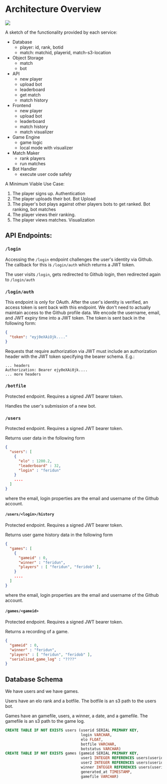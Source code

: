 # Architecture Overview

![](../build/diagram.svg)

A sketch of the functionality provided by each service:

- Database
  - player: id, rank, botid
  - match: matchid, playerid, match-s3-location
- Object Storage
  - match
  - bot
- API
  - new player
  - upload bot
  - leaderboard
  - get match
  - match history
- Frontend
  - new player
  - upload bot
  - leaderboard
  - match history
  - match visualizer
- Game Engine
  - game logic
  - local mode with visualizer
- Match Maker
  - rank players
  - run matches
- Bot Handler
  - execute user code safely

A Minimum Viable Use Case:

1. The player signs up. Authentication
2. The player uploads their bot. Bot Upload
3. The player's bot plays against other players bots to get ranked. Bot ranking, bot matches
4. The player views their ranking.
5. The player views matches. Visualization


## API Endpoints:

### `/login`

Accessing the `/login` endpoint challenges the user's identity via Github. The callback for this is `/login/auth` which returns a JWT token.

The user visits `/login`, gets redirected to Github login, then redirected again to `/login/auth`

###  `/login/auth`

This endpoint is only for OAuth. After the user's identity is verified, an access token is sent back with this endpoint. We don't need to actually maintain access to the Github profile data. We encode the username, email, and JWT expiry time into a JWT token. The token is sent back in the following form:

```json
{
  "token": "eyj0eXAiOjk...."
}
```

Requests that require authorization via JWT must include an authorization header with the JWT token specifying the bearer schema. E.g.:

```
... headers
Authorization: Bearer ejy0eXAi0jk....
... more headers
```

### `/botfile`

Protected endpoint. Requires a signed JWT bearer token.

Handles the user's submission of a new bot.

### `/users`

Protected endpoint. Requires a signed JWT bearer token. 

Returns user data in the following form

```json
{
  "users": [
    {
      "elo" : 1200.2,
      "leaderboard" : 32,
      "login" : "feridun"
    }
    ....
  ]
}
```

where the email, login properties are the email and username of the Github account.

#### `/users/<login>/history`

Protected endpoint. Requires a signed JWT bearer token. 

Returns user game history data in the following form

```json
{
  "games": [
    {
      "gameid" : 0,
      "winner" : "feridun",
      "players" : [ "feridun", "feridob" ],
    }
    ....
  ]
}
```

where the email, login properties are the email and username of the Github account.

#### `/games/<gameid>`

Protected endpoint. Requires a signed JWT bearer token.

Returns a recording of a game.
```json
{
  "gameid" : 0,
  "winner" : "feridun",
  "players" : [ "feridun", "feridob" ],
  "serialized_game_log" : "????"
}
```

## Database Schema

We have users and we have games.

Users have an elo rank and a botfile.
The botfile is an s3 path to the users bot.

Games have an gamefile, users, a winner, a date, and a gamefile.
The gamefile is an s3 path to the game log.


```sql
CREATE TABLE IF NOT EXISTS users (userid SERIAL PRIMARY KEY,
                                  login VARCHAR,
                                  elo FLOAT,
                                  botfile VARCHAR,
                                  botstatus VARCHAR)
CREATE TABLE IF NOT EXISTS games (gameid SERIAL PRIMARY KEY,
                                  user1 INTEGER REFERENCES users(userid),
                                  user2 INTEGER REFERENCES users(userid),
                                  winner INTEGER REFERENCES users(userid),
                                  generated_at TIMESTAMP,
                                  gamefile VARCHAR)
```
